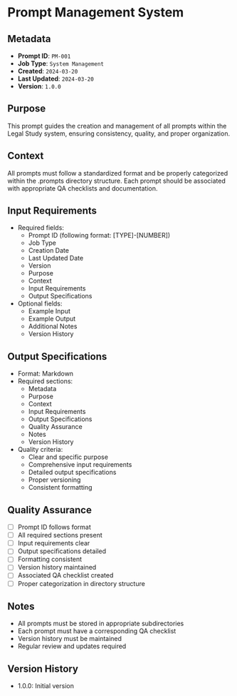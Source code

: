 # Prompt Management System

## Metadata
- **Prompt ID**: `PM-001`
- **Job Type**: `System Management`
- **Created**: `2024-03-20`
- **Last Updated**: `2024-03-20`
- **Version**: `1.0.0`

## Purpose
This prompt guides the creation and management of all prompts within the Legal Study system, ensuring consistency, quality, and proper organization.

## Context
All prompts must follow a standardized format and be properly categorized within the .prompts directory structure. Each prompt should be associated with appropriate QA checklists and documentation.

## Input Requirements
- Required fields:
  - Prompt ID (following format: [TYPE]-[NUMBER])
  - Job Type
  - Creation Date
  - Last Updated Date
  - Version
  - Purpose
  - Context
  - Input Requirements
  - Output Specifications
- Optional fields:
  - Example Input
  - Example Output
  - Additional Notes
  - Version History

## Output Specifications
- Format: Markdown
- Required sections:
  - Metadata
  - Purpose
  - Context
  - Input Requirements
  - Output Specifications
  - Quality Assurance
  - Notes
  - Version History
- Quality criteria:
  - Clear and specific purpose
  - Comprehensive input requirements
  - Detailed output specifications
  - Proper versioning
  - Consistent formatting

## Quality Assurance
- [ ] Prompt ID follows format
- [ ] All required sections present
- [ ] Input requirements clear
- [ ] Output specifications detailed
- [ ] Formatting consistent
- [ ] Version history maintained
- [ ] Associated QA checklist created
- [ ] Proper categorization in directory structure

## Notes
- All prompts must be stored in appropriate subdirectories
- Each prompt must have a corresponding QA checklist
- Version history must be maintained
- Regular review and updates required

## Version History
- 1.0.0: Initial version 